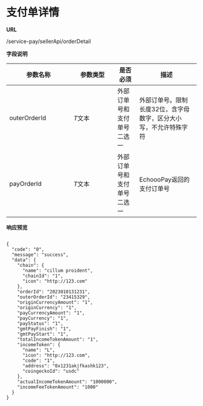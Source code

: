 # 支付单详情

**URL**

/service-pay/sellerApi/orderDetail

**字段说明**

<table><thead><tr><th width="154">参数名称</th><th width="100">参数类型</th><th>是否必须</th><th>描述</th></tr></thead><tbody><tr><td>outerOrderId</td><td><em>T</em>文本</td><td>外部订单号和支付单号二选一</td><td>外部订单号。限制长度32位，含字母数字，区分大小写，不允许特殊字符</td></tr><tr><td>payOrderId</td><td><em>T</em>文本</td><td>外部订单号和支付单号二选一</td><td>EchoooPay返回的支付订单号</td></tr></tbody></table>



**响应预览**

```

{
  "code": "0",
  "message": "success",
  "data": {
    "chain": {
      "name": "cillum proident",
      "chainId": "1",
      "icon": "http://123.com"
    },
    "orderId": "2023010131231",
    "outerOrderId": "23415329",
    "originCurrencyAmount": "1",
    "originCurrency": "1",
    "payCurrencyAmount": "1",
    "payCurrency": "1",
    "payStatus": "1",
    "gmtPayFinish": "1",
    "gmtPayStart": "1",
    "totalIncomeTokenAmount": "1",
    "incomeToken": {
      "name": "L",
      "icon": "http://123.com",
      "code": "1",
      "address": "0x1231akjfkashk123",
      "coingeckoId": "usdc"
    },
    "actualIncomeTokenAmount": "1000000",
    "incomeFeeTokenAmount": "1000"
  }
}
```

